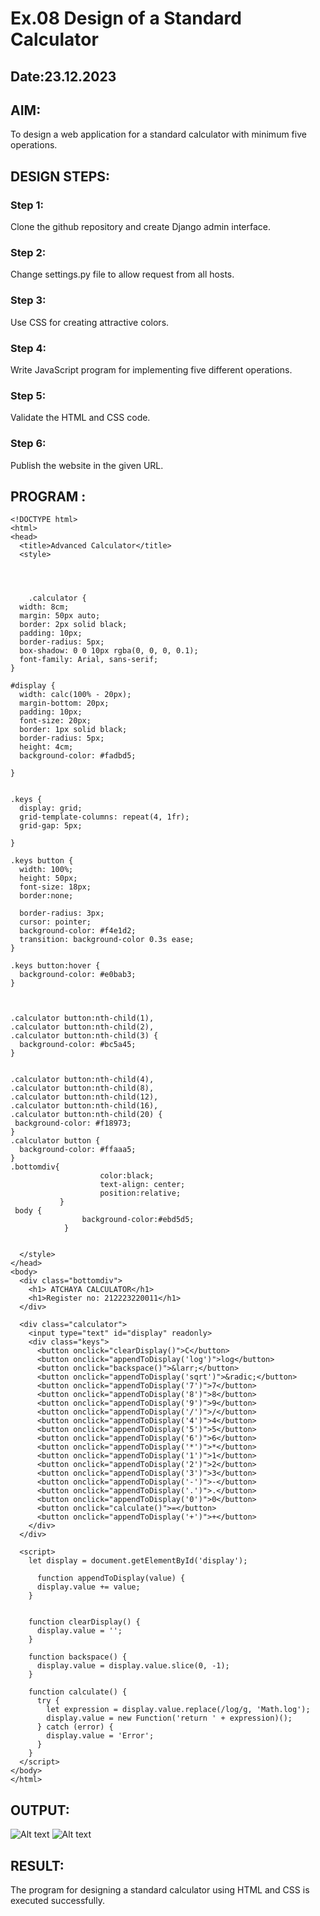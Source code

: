 # Ex.08 Design of a Standard Calculator
## Date:23.12.2023

## AIM:
To design a web application for a standard calculator with minimum five operations.

## DESIGN STEPS:

### Step 1:
Clone the github repository and create Django admin interface.

### Step 2:
Change settings.py file to allow request from all hosts.

### Step 3:
Use CSS for creating attractive colors.

### Step 4:
Write JavaScript program for implementing five different operations.

### Step 5:
Validate the HTML and CSS code.

### Step 6:
Publish the website in the given URL.

## PROGRAM :
```
<!DOCTYPE html>
<html>
<head>
  <title>Advanced Calculator</title>
  <style>


 

    .calculator {
  width: 8cm; 
  margin: 50px auto;
  border: 2px solid black;
  padding: 10px;
  border-radius: 5px;
  box-shadow: 0 0 10px rgba(0, 0, 0, 0.1);
  font-family: Arial, sans-serif;
}

#display {
  width: calc(100% - 20px);
  margin-bottom: 20px;
  padding: 10px;
  font-size: 20px;
  border: 1px solid black;
  border-radius: 5px;
  height: 4cm;
  background-color: #fadbd5;
  
}


.keys {
  display: grid;
  grid-template-columns: repeat(4, 1fr);
  grid-gap: 5px;
 
}

.keys button {
  width: 100%;
  height: 50px;
  font-size: 18px;
  border:none;
  
  border-radius: 3px;
  cursor: pointer;
  background-color: #f4e1d2;
  transition: background-color 0.3s ease;
}

.keys button:hover {
  background-color: #e0bab3;
}
 


.calculator button:nth-child(1),
.calculator button:nth-child(2),
.calculator button:nth-child(3) {
  background-color: #bc5a45;
}
                                                                   

.calculator button:nth-child(4),
.calculator button:nth-child(8),
.calculator button:nth-child(12),
.calculator button:nth-child(16),
.calculator button:nth-child(20) {
 background-color: #f18973;
}
.calculator button {
  background-color: #ffaaa5;
}
.bottomdiv{
            	    color:black;
            	    text-align: center;
                    position:relative;
           }
 body {
                background-color:#ebd5d5;
            }


  </style>
</head>
<body>
  <div class="bottomdiv">
    <h1> ATCHAYA CALCULATOR</h1>
    <h1>Register no: 212223220011</h1>
  </div>
  
  <div class="calculator">
    <input type="text" id="display" readonly>
    <div class="keys">
      <button onclick="clearDisplay()">C</button>
      <button onclick="appendToDisplay('log')">log</button>
      <button onclick="backspace()">&larr;</button>
      <button onclick="appendToDisplay('sqrt')">&radic;</button>
      <button onclick="appendToDisplay('7')">7</button>
      <button onclick="appendToDisplay('8')">8</button>
      <button onclick="appendToDisplay('9')">9</button>
      <button onclick="appendToDisplay('/')">/</button>
      <button onclick="appendToDisplay('4')">4</button>
      <button onclick="appendToDisplay('5')">5</button>
      <button onclick="appendToDisplay('6')">6</button>
      <button onclick="appendToDisplay('*')">*</button>
      <button onclick="appendToDisplay('1')">1</button>
      <button onclick="appendToDisplay('2')">2</button>
      <button onclick="appendToDisplay('3')">3</button>
      <button onclick="appendToDisplay('-')">-</button>
      <button onclick="appendToDisplay('.')">.</button>
      <button onclick="appendToDisplay('0')">0</button>
      <button onclick="calculate()">=</button>
      <button onclick="appendToDisplay('+')">+</button>
    </div>
  </div>

  <script>
    let display = document.getElementById('display');

      function appendToDisplay(value) {
      display.value += value;
    }
    

    function clearDisplay() {
      display.value = '';
    }

    function backspace() {
      display.value = display.value.slice(0, -1);
    }

    function calculate() {
      try {
        let expression = display.value.replace(/log/g, 'Math.log');
        display.value = new Function('return ' + expression)();
      } catch (error) {
        display.value = 'Error';
      }
    }
  </script>
</body>
</html>
```

## OUTPUT:
![Alt text](<Screenshot (45).png>)
![Alt text](screenshot45.png)


## RESULT:
The program for designing a standard calculator using HTML and CSS is executed successfully.
